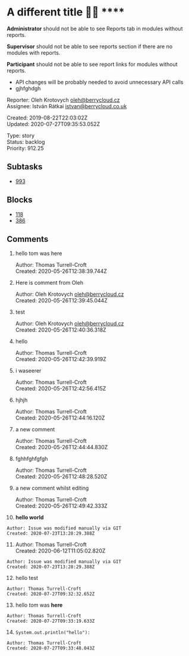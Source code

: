# A different title 🍋🎸 ****

**Administrator** should not be able to see Reports tab in modules without reports.

**Supervisor** should not be able to see reports section if there are no modules with reports.

**Participant** should not be able to see report links for modules without reports.

- API changes will be probably needed to avoid unnecessary API calls
- gjhfghdgh

Reporter: Oleh Krotovych <oleh@berrycloud.cz>  
Assignee: István Rátkai <istvan@berrycloud.co.uk>

Created: 2019-08-22T22:03:02Z  
Updated: 2020-07-27T09:35:53.052Z

Type: story  
Status: backlog  
Priority: 912.25

## Subtasks
- [993](993.md "do some work")

## Blocks
- [118](118.md "Another tool tip")
- [386](386.md "Cache cleanup. tom was here")

## Comments
1.  hello tom was here

    Author: Thomas Turrell-Croft  
    Created: 2020-05-26T12:38:39.744Z  

2.  Here is comment from Oleh

    Author: Oleh Krotovych <oleh@berrycloud.cz>  
    Created: 2020-05-26T12:39:45.044Z  

3.  test

    Author: Oleh Krotovych <oleh@berrycloud.cz>  
    Created: 2020-05-26T12:40:36.318Z  

4.  hello

    Author: Thomas Turrell-Croft  
    Created: 2020-05-26T12:42:39.919Z  

5.  i waseerer

    Author: Thomas Turrell-Croft  
    Created: 2020-05-26T12:42:56.415Z  

6.  hjhjh

    Author: Thomas Turrell-Croft  
    Created: 2020-05-26T12:44:16.120Z  

7.  a new comment

    Author: Thomas Turrell-Croft  
    Created: 2020-05-26T12:44:44.830Z  

8.  fghhfghfgfgh

    Author: Thomas Turrell-Croft  
    Created: 2020-05-26T12:48:28.520Z  

9.  a new comment whilst editing

    Author: Thomas Turrell-Croft  
    Created: 2020-05-26T12:49:42.333Z  

10.  **hello world**

    Author: Issue was modified manually via GIT  
    Created: 2020-07-23T13:28:29.388Z  

11.  Author: Thomas Turrell-Croft  
        Created: 2020-06-12T11:05:02.820Z

    Author: Issue was modified manually via GIT  
    Created: 2020-07-23T13:28:29.388Z  

12.  hello test

    Author: Thomas Turrell-Croft  
    Created: 2020-07-27T09:32:32.652Z  

13.  hello _tom_ was **here**

    Author: Thomas Turrell-Croft  
    Created: 2020-07-27T09:33:19.633Z  

14.  `System.out.println("hello"):`

    Author: Thomas Turrell-Croft  
    Created: 2020-07-27T09:33:48.043Z  
